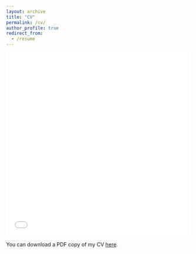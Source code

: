 ```yaml
---
layout: archive
title: "CV"
permalink: /cv/
author_profile: true
redirect_from:
  - /resume
---
```


<iframe src="/files/pdf/CV Cicero.pdf" width="100%" height="500" frameborder="no" border="0" marginwidth="0" marginheight="0"></iframe>

You can download a PDF copy of my CV [here](/files/pdf/CV_Cicero.pdf).
